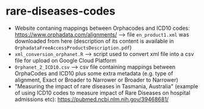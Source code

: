 # rare-diseases-codes

- Website contaning mappings between Orphacodes and ICD10 codes: https://www.orphadata.com/alignments/ --> file `en_product1.xml` was downloaded from here (description of its content is available in `OrphadataFreeAccessProductsDescription.pdf`)
- `xml_conversion_orphanet.R` --> script used to convert xml file into a csv file for upload on Google Cloud Platform
- `Orphanet_2_ICD10.csv` --> csv file containing mappings between OrphaCodes and ICD10 plus some extra metadata (e.g. type of alignment, Exact or Broader to Narrower or Broader to Narrower)
- "Measuring the impact of rare diseases in Tasmania, Australia" (example of using ICD10 codes to measure impact of Rare Diseases on hospital admissions etc): https://pubmed.ncbi.nlm.nih.gov/39468681/
